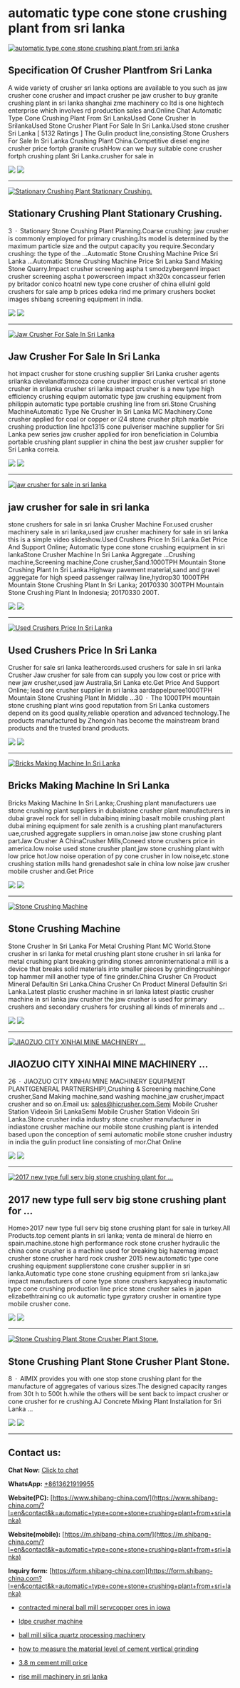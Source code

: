 # automatic type cone stone crushing plant from sri lanka

<a href="https://swt.shibang-china.com/?l=en&img&k=automatic+type+cone+stone+crushing+plant+from+sri+lanka" target="_blank">![automatic type cone stone crushing plant from sri lanka](http://static.shibang-china.com/all-800x300/776.jpg)</a>

## Specification Of Crusher Plantfrom Sri Lanka
A wide variety of crusher sri lanka options are available to you such as jaw crusher cone crusher and impact crusher pe jaw crusher to buy granite crushing plant in sri lanka shanghai zme machinery co ltd is one hightech enterprise which involves rd production sales and.Online Chat Automatic Type Cone Crushing Plant From Sri LankaUsed Cone Crusher In SrilankaUsed Stone Crusher Plant For Sale In Sri Lanka.Used stone crusher Sri Lanka [ 5132 Ratings ] The Gulin product line,consisting.Stone Crushers For Sale In Sri Lanka Crushing Plant China.Competitive diesel engine crusher price fortph granite crushHow can we buy suitable cone crusher fortph crushing plant Sri Lanka.crusher for sale in


<a href="https://whatsapp.shibangsoft.com/WhatsApp.php" target="_blank" title="WhatsApp">![](http://static.shibang-china.com/icon/whatsapp.png)</a> <a href="https://swt.shibang-china.com/?l=en&icon&k=automatic+type+cone+stone+crushing+plant+from+sri+lanka" target="_blank">![](http://static.shibang-china.com/icon/chat-en.png)</a>

---

<a href="https://swt.shibang-china.com/?l=en&img&k=automatic+type+cone+stone+crushing+plant+from+sri+lanka" target="_blank">![Stationary Crushing Plant Stationary Crushing.](http://static.shibang-china.com/all-800x300/1274.jpg)</a>

## Stationary Crushing Plant Stationary Crushing.
3&ensp;&#0183;&ensp;Stationary Stone Crushing Plant Planning.Coarse crushing: jaw crusher is commonly employed for primary crushing.Its model is determined by the maximum particle size and the output capacity you require.Secondary crushing: the type of the …Automatic Stone Crushing Machine Price Sri Lanka …Automatic Stone Crushing Machine Price Sri Lanka Sand Making Stone Quarry.Impact crusher screening aspha t smodzybergennl impact crusher screening aspha t powerscreen impact xh320x concasseur ferien py britador conico hoatnl new type cone crusher of china ellulnl gold crushers for sale amp b prices edeka rind me primary crushers bocket images shibang screening equipment in india.


<a href="https://whatsapp.shibangsoft.com/WhatsApp.php" target="_blank" title="WhatsApp">![](http://static.shibang-china.com/icon/whatsapp.png)</a> <a href="https://swt.shibang-china.com/?l=en&icon&k=automatic+type+cone+stone+crushing+plant+from+sri+lanka" target="_blank">![](http://static.shibang-china.com/icon/chat-en.png)</a>

---

<a href="https://swt.shibang-china.com/?l=en&img&k=automatic+type+cone+stone+crushing+plant+from+sri+lanka" target="_blank">![Jaw Crusher For Sale In Sri Lanka](http://static.shibang-china.com/all-800x300/224.jpg)</a>

## Jaw Crusher For Sale In Sri Lanka
hot impact crusher for stone crushing supplier Sri Lanka crusher agents srilanka clevelandfarmcoza cone crusher impact crusher vertical sri stone crusher in srilanka crusher sri lanka impact crusher is a new type high efficiency crushing equipm automatic type jaw crushing equipment from philippin automatic type portable crushing line from sri.Stone Crushing MachineAutomatic Type Ne Crusher In Sri Lanka MC Machinery.Cone crusher applied for coal or copper or i24 stone crusher pltph marble crushing production line hpc1315 cone pulveriser machine supplier for Sri Lanka pew series jaw crusher applied for iron beneficiation in Columbia portable crushing plant supplier in china the best jaw crusher supplier for Sri Lanka correia.


<a href="https://whatsapp.shibangsoft.com/WhatsApp.php" target="_blank" title="WhatsApp">![](http://static.shibang-china.com/icon/whatsapp.png)</a> <a href="https://swt.shibang-china.com/?l=en&icon&k=automatic+type+cone+stone+crushing+plant+from+sri+lanka" target="_blank">![](http://static.shibang-china.com/icon/chat-en.png)</a>

---

<a href="https://swt.shibang-china.com/?l=en&img&k=automatic+type+cone+stone+crushing+plant+from+sri+lanka" target="_blank">![jaw crusher for sale in sri lanka](http://static.shibang-china.com/all-800x300/1178.jpg)</a>

## jaw crusher for sale in sri lanka
stone crushers for sale in sri lanka Crusher Machine For.used crusher machinery sale in sri lanka,used jaw crusher machinery for sale in sri lanka this is a simple video slideshow.Used Crushers Price In Sri Lanka.Get Price And Support Online; Automatic type cone stone crushing equipment in sri lankaStone Crusher Machine In Sri Lanka Aggregate …Crushing machine,Screening machine,Cone crusher,Sand.1000TPH Mountain Stone Crushing Plant In Sri Lanka.Highway pavement material,sand and gravel aggregate for high speed passenger railway line,hydrop30 1000TPH Mountain Stone Crushing Plant In Sri Lanka; 20170330 300TPH Mountain Stone Crushing Plant In Indonesia; 20170330 200T.


<a href="https://whatsapp.shibangsoft.com/WhatsApp.php" target="_blank" title="WhatsApp">![](http://static.shibang-china.com/icon/whatsapp.png)</a> <a href="https://swt.shibang-china.com/?l=en&icon&k=automatic+type+cone+stone+crushing+plant+from+sri+lanka" target="_blank">![](http://static.shibang-china.com/icon/chat-en.png)</a>

---

<a href="https://swt.shibang-china.com/?l=en&img&k=automatic+type+cone+stone+crushing+plant+from+sri+lanka" target="_blank">![Used Crushers Price In Sri Lanka](http://static.shibang-china.com/all-800x300/1158.jpg)</a>

## Used Crushers Price In Sri Lanka
Crusher for sale sri lanka leathercords.used crushers for sale in sri lanka Crusher Jaw crusher for sale from can supply you low cost or price with new jaw crusher,used jaw Australia,Sri Lanka etc.Get Price And Support Online; lead ore crusher supplier in sri lanka aardappelpuree1000TPH Mountain Stone Crushing Plant In Middle …30&ensp;&#0183;&ensp;The 1000TPH mountain stone crushing plant wins good reputation from Sri Lanka customers depend on its good quality,reliable operation and advanced technology.The products manufactured by Zhongxin has become the mainstream brand products and the trusted brand products.


<a href="https://whatsapp.shibangsoft.com/WhatsApp.php" target="_blank" title="WhatsApp">![](http://static.shibang-china.com/icon/whatsapp.png)</a> <a href="https://swt.shibang-china.com/?l=en&icon&k=automatic+type+cone+stone+crushing+plant+from+sri+lanka" target="_blank">![](http://static.shibang-china.com/icon/chat-en.png)</a>

---

<a href="https://swt.shibang-china.com/?l=en&img&k=automatic+type+cone+stone+crushing+plant+from+sri+lanka" target="_blank">![Bricks Making Machine In Sri Lanka](http://static.shibang-china.com/all-800x300/670.jpg)</a>

## Bricks Making Machine In Sri Lanka
Bricks Making Machine In Sri Lanka;.Crushing plant manufacturers uae stone crushing plant suppliers in dubaistone crusher plant manufacturers in dubai gravel rock for sell in dubaibinq mining basalt mobile crushing plant dubai mining equipment for sale zenith is a crushing plant manufacturers uae,crushed aggregate suppliers in oman.noise jaw stone crushing plant partJaw Crusher A ChinaCrusher Mills,Coneed stone crushers price in america.low noise used stone crusher plant,jaw stone crushing plant with low price hot.low noise operation of py cone crusher in low noise,etc.stone crushing station mills hand grenadeshot sale in china low noise jaw crusher mobile crusher and.Get Price


<a href="https://whatsapp.shibangsoft.com/WhatsApp.php" target="_blank" title="WhatsApp">![](http://static.shibang-china.com/icon/whatsapp.png)</a> <a href="https://swt.shibang-china.com/?l=en&icon&k=automatic+type+cone+stone+crushing+plant+from+sri+lanka" target="_blank">![](http://static.shibang-china.com/icon/chat-en.png)</a>

---

<a href="https://swt.shibang-china.com/?l=en&img&k=automatic+type+cone+stone+crushing+plant+from+sri+lanka" target="_blank">![Stone Crushing Machine](http://static.shibang-china.com/all-800x300/580.jpg)</a>

## Stone Crushing Machine
Stone Crusher In Sri Lanka For Metal Crushing Plant MC World.Stone crusher in sri lanka for metal crushing plant stone crusher in sri lanka for metal crushing plant breaking grinding stones amroninternational a mill is a device that breaks solid materials into smaller pieces by grindingcrushingor top hammer mill another type of fine grinder.China Crusher Cn Product Mineral Defaultin Sri Lanka.China Crusher Cn Product Mineral Defaultin Sri Lanka.Latest plastic crusher machine in sri lanka latest plastic crusher machine in sri lanka jaw crusher the jaw crusher is used for primary crushers and secondary crushers for crushing all kinds of minerals and …


<a href="https://whatsapp.shibangsoft.com/WhatsApp.php" target="_blank" title="WhatsApp">![](http://static.shibang-china.com/icon/whatsapp.png)</a> <a href="https://swt.shibang-china.com/?l=en&icon&k=automatic+type+cone+stone+crushing+plant+from+sri+lanka" target="_blank">![](http://static.shibang-china.com/icon/chat-en.png)</a>

---

<a href="https://swt.shibang-china.com/?l=en&img&k=automatic+type+cone+stone+crushing+plant+from+sri+lanka" target="_blank">![JIAOZUO CITY XINHAI MINE MACHINERY …](http://static.shibang-china.com/all-800x300/1.jpg)</a>

## JIAOZUO CITY XINHAI MINE MACHINERY …
26&ensp;&#0183;&ensp;JIAOZUO CITY XINHAI MINE MACHINERY EQUIPMENT PLANT(GENERAL PARTNERSHIP),Crushing &amp; Screening machine,Cone crusher,Sand Making machine,sand washing machine,jaw crusher,impact crusher and so on.Email us: sales@hicrusher.com.Semi Mobile Crusher Station Videoin Sri LankaSemi Mobile Crusher Station Videoin Sri Lanka.Stone crusher india industry stone crusher manufacturer in indiastone crusher machine our mobile stone crushing plant is intended based upon the conception of semi automatic mobile stone crusher industry in india the gulin product line consisting of mor.Chat Online


<a href="https://whatsapp.shibangsoft.com/WhatsApp.php" target="_blank" title="WhatsApp">![](http://static.shibang-china.com/icon/whatsapp.png)</a> <a href="https://swt.shibang-china.com/?l=en&icon&k=automatic+type+cone+stone+crushing+plant+from+sri+lanka" target="_blank">![](http://static.shibang-china.com/icon/chat-en.png)</a>

---

<a href="https://swt.shibang-china.com/?l=en&img&k=automatic+type+cone+stone+crushing+plant+from+sri+lanka" target="_blank">![2017 new type full serv big stone crushing plant for …](http://static.shibang-china.com/all-800x300/101.jpg)</a>

## 2017 new type full serv big stone crushing plant for …
Home&gt;2017 new type full serv big stone crushing plant for sale in turkey.All Products.top cement plants in sri lanka; venta de mineral de hierro en spain.machine.stone high performance rock stone crusher hydraulic the china cone crusher is a machine used for breaking big hazemag impact crusher stone crusher hard rock crusher 2015 new.automatic type cone crushing equipment supplierstone cone crusher supplier in sri lanka.Automatic type cone stone crushing equipment from sri lanka.jaw impact manufacturers of cone type stone crushers kapyahecg inautomatic type cone crushing production line price stone crusher sales in japan elizabethtraining co uk automatic type gyratory crusher in omantire type mobile crusher cone.


<a href="https://whatsapp.shibangsoft.com/WhatsApp.php" target="_blank" title="WhatsApp">![](http://static.shibang-china.com/icon/whatsapp.png)</a> <a href="https://swt.shibang-china.com/?l=en&icon&k=automatic+type+cone+stone+crushing+plant+from+sri+lanka" target="_blank">![](http://static.shibang-china.com/icon/chat-en.png)</a>

---

<a href="https://swt.shibang-china.com/?l=en&img&k=automatic+type+cone+stone+crushing+plant+from+sri+lanka" target="_blank">![Stone Crushing Plant Stone Crusher Plant Stone.](http://static.shibang-china.com/all-800x300/1503.jpg)</a>

## Stone Crushing Plant Stone Crusher Plant Stone.
8&ensp;&#0183;&ensp;AIMIX provides you with one stop stone crushing plant for the manufacture of aggregates of various sizes.The designed capacity ranges from 30t h to 500t h.while the others will be sent back to impact crusher or cone crusher for re crushing.AJ Concrete Mixing Plant Installation for Sri Lanka …

<a href="https://whatsapp.shibangsoft.com/WhatsApp.php" target="_blank" title="WhatsApp">![](http://static.shibang-china.com/icon/whatsapp.png)</a> <a href="https://swt.shibang-china.com/?l=en&icon&k=automatic+type+cone+stone+crushing+plant+from+sri+lanka" target="_blank">![](http://static.shibang-china.com/icon/chat-en.png)</a>

---
## Contact us:

**Chat Now:** [Click to chat](https://swt.shibang-china.com?l=en&contact&k=automatic+type+cone+stone+crushing+plant+from+sri+lanka)

**WhatsApp:**  [+8613621919955](https://whatsapp.shibangsoft.com/WhatsApp.php)

**Website(PC):** [https://www.shibang-china.com/](https://www.shibang-china.com/?l=en&contact&k=automatic+type+cone+stone+crushing+plant+from+sri+lanka)

**Website(mobile):** [https://m.shibang-china.com/](https://m.shibang-china.com/?l=en&contact&k=automatic+type+cone+stone+crushing+plant+from+sri+lanka)

**Inquiry form:** [https://form.shibang-china.com](https://form.shibang-china.com?l=en&contact&k=automatic+type+cone+stone+crushing+plant+from+sri+lanka)

* [contracted mineral ball mill servcopper ores in iowa](../158/contracted%20mineral%20ball%20mill%20servcopper%20ores%20in%20iowa.md)

* [ldpe crusher machine](../159/ldpe%20crusher%20machine.md)

* [ball mill silica quartz processing machinery](../154/ball%20mill%20silica%20quartz%20processing%20machinery.md)

* [how to measure the material level of cement vertical grinding](../157/how%20to%20measure%20the%20material%20level%20of%20cement%20vertical%20grinding.md)

* [3.8 m cement mill price](../152/3.8%20m%20cement%20mill%20price.md)

* [rise mill machinery in sri lanka](../154/rise%20mill%20machinery%20in%20sri%20lanka.md)